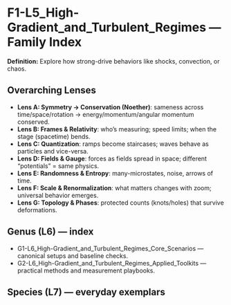 # F1-L5_High-Gradient_and_Turbulent_Regimes — Family Index
**Definition:** Explore how strong-drive behaviors like shocks, convection, or chaos.

## Overarching Lenses

- **Lens A: Symmetry -> Conservation (Noether)**: sameness across time/space/rotation → energy/momentum/angular momentum conserved.
- **Lens B: Frames & Relativity**: who’s measuring; speed limits; when the stage (spacetime) bends.
- **Lens C: Quantization**: ramps become staircases; waves behave as particles and vice-versa.
- **Lens D: Fields & Gauge**: forces as fields spread in space; different “potentials” = same physics.
- **Lens E: Randomness & Entropy**: many-microstates, noise, arrows of time.
- **Lens F: Scale & Renormalization**: what matters changes with zoom; universal behavior emerges.
- **Lens G: Topology & Phases**: protected counts (knots/holes) that survive deformations.

## Genus (L6) — index
- G1-L6_High-Gradient_and_Turbulent_Regimes_Core_Scenarios — canonical setups and baseline checks.
- G2-L6_High-Gradient_and_Turbulent_Regimes_Applied_Toolkits — practical methods and measurement playbooks.

## Species (L7) — everyday exemplars
